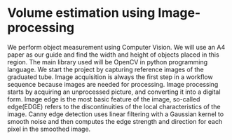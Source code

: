 # Volume estimation using Image-processing
We perform object measurement using Computer Vision. We will use an A4 paper as our guide and find the width and height of objects placed in this region. The main library used will be OpenCV in python programming language.
We start the project by capturing reference images of the graduated tube. Image acquisition is always the first step in a workflow sequence because images are needed for processing. Image processing starts by acquiring an unprocessed picture, and converting it into a digital form. 
Image edge is the most basic feature of the image, so-called edge(EDGE) refers to the discontinuities of the local characteristics of the image. Canny edge detection uses linear filtering with a Gaussian kernel to smooth noise and then computes the edge strength and direction for each pixel in the smoothed image.

